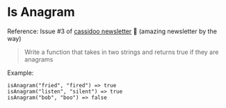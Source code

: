 # Is Anagram

Reference: Issue #3 of [cassidoo newsletter](https://cassidoo.co/newsletter/) 🎉 (amazing newsletter by the way)

> Write a function that takes in two strings and returns true if they are anagrams

Example:

```console
isAnagram("fried", "fired") => true
isAnagram("listen", "silent") => true
isAnagram("bob", "boo") => false
```